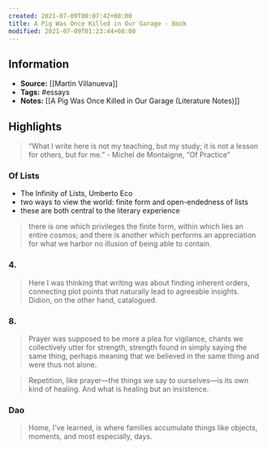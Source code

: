 ```yaml
---
created: 2021-07-09T00:07:42+08:00
title: A Pig Was Once Killed in Our Garage - Book
modified: 2021-07-09T01:23:44+08:00
---
```

## Information
- **Source:** [[Martin Villanueva]]
- **Tags:** #essays 
- **Notes:** [[A Pig Was Once Killed in Our Garage (Literature Notes)]]
## Highlights
> “What I write here is not my teaching, but my study; it is not a lesson for others, but for me.” - Michel de Montaigne, “Of Practice”
### Of Lists
- The Infinity of Lists, Umberto Eco
- two ways to view the world: finite form and open-endedness of lists
- these are both central to the literary experience
> there is one which privileges the finite form, within which lies an entire cosmos; and there is another which performs an appreciation for what we harbor no illusion of being able to contain.
### 4.
> Here I was thinking that writing was about finding inherent orders, connecting plot points that naturally lead to agreeable insights. Didion, on the other hand, catalogued.
### 8.
> Prayer was supposed to be more a plea for vigilance, chants we collectively utter for strength, strength found in simply saying the same thing, perhaps meaning that we believed in the same thing and were thus not alone.

> Repetition, like prayer—the things we say to ourselves—is its own kind of healing. And what is healing but an insistence.

### Dao
> Home, I've learned, is where families accumulate things like objects, moments, and most especially, days.

